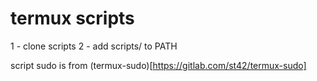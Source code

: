# termux scripts

1 - clone scripts
2 - add scripts/ to PATH

script sudo is from (termux-sudo)[https://gitlab.com/st42/termux-sudo]